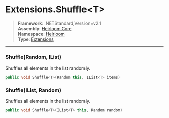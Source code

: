 # Extensions.Shuffle\<T>

> **Framework**: .NETStandard,Version=v2.1  
> **Assembly**: [Heirloom.Core][0]  
> **Namespace**: [Heirloom][0]  
> **Type**: [Extensions][1]

--------------------------------------------------------------------------------

### Shuffle<T>(Random, IList<T>)

Shuffles all elements in the list randomly.

```cs
public void Shuffle<T>(Random this, IList<T> items)
```

### Shuffle<T>(IList<T>, Random)

Shuffles all elements in the list randomly.

```cs
public void Shuffle<T>(IList<T> this, Random random)
```

[0]: ../Heirloom.Core.md
[1]: Heirloom.Extensions.md
